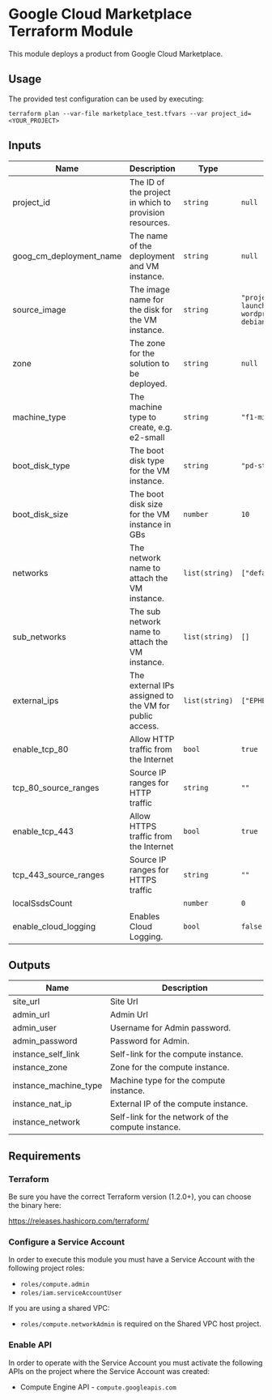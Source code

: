 # Google Cloud Marketplace Terraform Module

This module deploys a product from Google Cloud Marketplace.

## Usage
The provided test configuration can be used by executing:

```
terraform plan --var-file marketplace_test.tfvars --var project_id=<YOUR_PROJECT>
```

## Inputs
| Name | Description | Type | Default | Required |
|------|-------------|------|---------|----------|
| project_id | The ID of the project in which to provision resources. | `string` | `null` | yes |
| goog_cm_deployment_name | The name of the deployment and VM instance. | `string` | `null` | yes |
| source_image | The image name for the disk for the VM instance. | `string` | `"projects/bitnami-launchpad/global/images/bitnami-wordpress-4-5-3-1-r16-linux-debian-8-x86-64"` | no |
| zone | The zone for the solution to be deployed. | `string` | `null` | yes |
| machine_type | The machine type to create, e.g. e2-small | `string` | `"f1-micro"` | no |
| boot_disk_type | The boot disk type for the VM instance. | `string` | `"pd-standard"` | no |
| boot_disk_size | The boot disk size for the VM instance in GBs | `number` | `10` | no |
| networks | The network name to attach the VM instance. | `list(string)` | `["default"]` | no |
| sub_networks | The sub network name to attach the VM instance. | `list(string)` | `[]` | no |
| external_ips | The external IPs assigned to the VM for public access. | `list(string)` | `["EPHEMERAL"]` | no |
| enable_tcp_80 | Allow HTTP traffic from the Internet | `bool` | `true` | no |
| tcp_80_source_ranges | Source IP ranges for HTTP traffic | `string` | `""` | no |
| enable_tcp_443 | Allow HTTPS traffic from the Internet | `bool` | `true` | no |
| tcp_443_source_ranges | Source IP ranges for HTTPS traffic | `string` | `""` | no |
| localSsdsCount |  | `number` | `0` | no |
| enable_cloud_logging | Enables Cloud Logging. | `bool` | `false` | no |

## Outputs

| Name | Description |
|------|-------------|
| site_url | Site Url |
| admin_url | Admin Url |
| admin_user | Username for Admin password. |
| admin_password | Password for Admin. |
| instance_self_link | Self-link for the compute instance. |
| instance_zone | Zone for the compute instance. |
| instance_machine_type | Machine type for the compute instance. |
| instance_nat_ip | External IP of the compute instance. |
| instance_network | Self-link for the network of the compute instance. |

## Requirements
### Terraform

Be sure you have the correct Terraform version (1.2.0+), you can choose the binary here:

https://releases.hashicorp.com/terraform/

### Configure a Service Account
In order to execute this module you must have a Service Account with the following project roles:

- `roles/compute.admin`
- `roles/iam.serviceAccountUser`

If you are using a shared VPC:

- `roles/compute.networkAdmin` is required on the Shared VPC host project.

### Enable API
In order to operate with the Service Account you must activate the following APIs on the project where the Service Account was created:

- Compute Engine API - `compute.googleapis.com`
